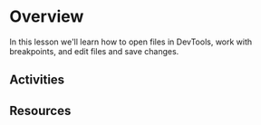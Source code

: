 # Overview
In this lesson we'll learn how to open files in DevTools, work with breakpoints, and edit files and save changes. 

## Activities



## Resources


